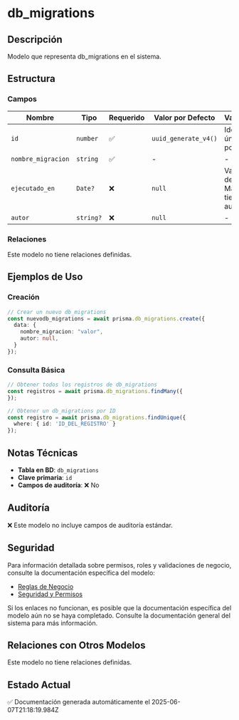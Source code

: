 # db_migrations

## Descripción
Modelo que representa db_migrations en el sistema.

## Estructura

### Campos

| Nombre | Tipo | Requerido | Valor por Defecto | Validaciones | Descripción |
|--------|------|-----------|-------------------|--------------|-------------|
| `id` | `number` | ✅ | `uuid_generate_v4()` | Identificador único, Valor por defecto |  |
| `nombre_migracion` | `string` | ✅ | - | - |  |
| `ejecutado_en` | `Date?` | ❌ | `null` | Valor por defecto, Marca de tiempo automática |  |
| `autor` | `string?` | ❌ | `null` | - |  |

### Relaciones

Este modelo no tiene relaciones definidas.

## Ejemplos de Uso

### Creación

```typescript
// Crear un nuevo db_migrations
const nuevodb_migrations = await prisma.db_migrations.create({
  data: {
    nombre_migracion: "valor",
    autor: null,
  }
});
```

### Consulta Básica

```typescript
// Obtener todos los registros de db_migrations
const registros = await prisma.db_migrations.findMany({
});

// Obtener un db_migrations por ID
const registro = await prisma.db_migrations.findUnique({
  where: { id: 'ID_DEL_REGISTRO' }
});
```

## Notas Técnicas

- **Tabla en BD**: `db_migrations`
- **Clave primaria**: `id`
- **Campos de auditoría**: ❌ No

## Auditoría

❌ Este modelo no incluye campos de auditoría estándar.

## Seguridad

Para información detallada sobre permisos, roles y validaciones de negocio, consulte la documentación específica del modelo:

- [Reglas de Negocio](./db_migrations/reglas_negocio.md)
- [Seguridad y Permisos](./db_migrations/seguridad.md)

Si los enlaces no funcionan, es posible que la documentación específica del modelo aún no se haya completado. Consulte la documentación general del sistema para más información.

## Relaciones con Otros Modelos

Este modelo no tiene relaciones definidas.

## Estado Actual

✅ Documentación generada automáticamente el 2025-06-07T21:18:19.984Z
